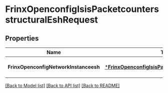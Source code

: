 # FrinxOpenconfigIsisPacketcountersstructuralEshRequest

## Properties
Name | Type | Description | Notes
------------ | ------------- | ------------- | -------------
**FrinxOpenconfigNetworkInstanceesh** | [***FrinxOpenconfigIsisPacketcountersstructuralEsh**](frinx.openconfig.isis.packetcountersstructural.Esh.md) |  | [optional] [default to null]

[[Back to Model list]](../README.md#documentation-for-models) [[Back to API list]](../README.md#documentation-for-api-endpoints) [[Back to README]](../README.md)


